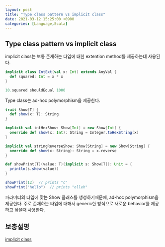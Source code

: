 ```yaml
---
layout: post
title: "Type class pattern vs implicit class"
date: 2021-03-12 15:25:00 +0900
categories: [Language,Scala]
---
```


## Type class pattern vs implicit class

implicit class는 보통 존재하는 타입에 대한 extention method를 제공하는데 사용된다.

```scala
implicit class IntExt(val x: Int) extends AnyVal {
  def squared: Int = x * x
}

10.squared shouldEqual 1000
```

Type class는 ad-hoc polymorphism을 제공한다.

```scala
trait Show[T] {
  def show(x: T): String
}

implicit val intHexShow: Show[Int] = new Show[Int] {
  override def show(x: Int): String = Integer.toHexString(x)
}

implicit val stringReverseShow: Show[String] = new Show[String] {
  override def show(x: String): String = x.reverse
}

def showPrint[T](value: T)(implicit s: Show[T]): Unit = {
  println(s.show(value))
}

showPrint(12)  // prints "c"
showPrint("hello")  // prints "olleh"
```

파라미터의 타입에 맞는 Show 클래스를 생성하기때문에, ad-hoc polymorphism을 제공한다. 주로 존재하는 타입에 대해서 generic한 방식으로 새로운 behavior를 제공하고 싶을때 사용한다.

## 보충설명
[implicit class](https://blog.outsider.ne.kr/895)